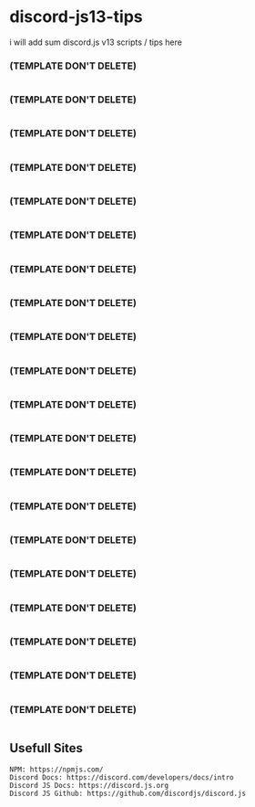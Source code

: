 # discord-js13-tips
i will add sum discord.js v13 scripts / tips here



### (TEMPLATE DON'T DELETE)
```

```

### (TEMPLATE DON'T DELETE)
```

```

### (TEMPLATE DON'T DELETE)
```

```

### (TEMPLATE DON'T DELETE)
```

```

### (TEMPLATE DON'T DELETE)
```

```

### (TEMPLATE DON'T DELETE)
```

```

### (TEMPLATE DON'T DELETE)
```

```

### (TEMPLATE DON'T DELETE)
```

```

### (TEMPLATE DON'T DELETE)
```

```

### (TEMPLATE DON'T DELETE)
```

```

### (TEMPLATE DON'T DELETE)
```

```

### (TEMPLATE DON'T DELETE)
```

```

### (TEMPLATE DON'T DELETE)
```

```

### (TEMPLATE DON'T DELETE)
```

```

### (TEMPLATE DON'T DELETE)
```js

```

### (TEMPLATE DON'T DELETE)
```js

```

### (TEMPLATE DON'T DELETE)
```js

```

### (TEMPLATE DON'T DELETE)
```js

```

### (TEMPLATE DON'T DELETE)
```js

```

### (TEMPLATE DON'T DELETE)
```js

```

## Usefull Sites
```
NPM: https://npmjs.com/
Discord Docs: https://discord.com/developers/docs/intro
Discord JS Docs: https://discord.js.org
Discord JS Github: https://github.com/discordjs/discord.js
```
